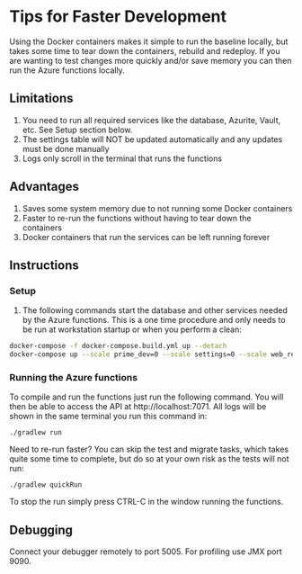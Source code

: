 # Tips for Faster Development

Using the Docker containers makes it simple to run the baseline locally, but takes some time to tear down
the containers, rebuild and redeploy.  If you are wanting to 
test changes more quickly and/or save memory you can then run the Azure functions locally.

## Limitations
1. You need to run all required services like the database, Azurite, Vault, etc.  See Setup section below.
1. The settings table will NOT be updated automatically and any updates must be done manually
1. Logs only scroll in the terminal that runs the functions

## Advantages
1. Saves some system memory due to not running some Docker containers
1. Faster to re-run the functions without having to tear down the containers
1. Docker containers that run the services can be left running forever

## Instructions
### Setup
1. The following commands start the database and other services needed by the Azure functions.  This is
a one time procedure and only needs to be run at workstation startup or when you perform a clean:

```bash
docker-compose -f docker-compose.build.yml up --detach
docker-compose up --scale prime_dev=0 --scale settings=0 --scale web_receiver=0 --detach
```

### Running the Azure functions
To compile and run the functions just run the following command.  You will then be able to access the API at 
http://localhost:7071.  All logs will be shown in the same terminal you run this command in:

`./gradlew run`

Need to re-run faster?  You can skip the test and migrate tasks, which takes quite some time to complete, but do so at your own risk as the 
tests will not run:

`./gradlew quickRun`

To stop the run simply press CTRL-C in the window running the functions.

## Debugging
Connect your debugger remotely to port 5005.  For profiling use JMX port 9090.